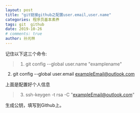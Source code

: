 ```yaml
---
layout: post
title: "git链接github之配置user.email,user.name"
categories: 程序员基本素养
tags: git  github
date: 2019-10-26
# comments: true
author: 孙光林
---
```


记住以下这三个命令:
> 1. git config --global user.name "examplename"
  2. git config --global user.email exampleEmail@outlook.com

上面是配置好个人信息
> 3. ssh-keygen -t rsa -C "exampleEmail@outlook.com"

生成公钥，填写到Github上。
